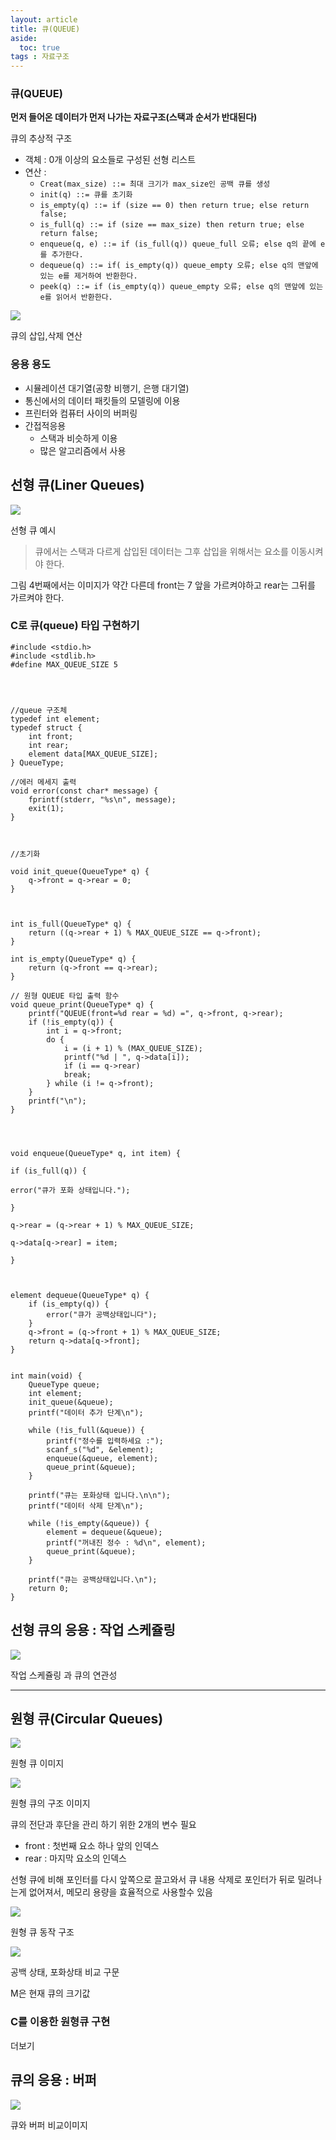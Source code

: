 ```yaml
---
layout: article
title: 큐(QUEUE)
aside:
  toc: true
tags : 자료구조
---
```



### 큐(QUEUE)

**먼저 들어온 데이터가 먼저 나가는 자료구조(스택과 순서가 반대된다)**

큐의 추상적 구조

-   객체 : 0개 이상의 요소들로 구성된 선형 리스트
-   연산 :
    -   `Creat(max_size) ::= 최대 크기가 max_size인 공백 큐를 생성`
    -   `init(q) ::= 큐를 초기화`
    -   `is_empty(q) ::= if (size == 0) then return true; else return false;`
    -   `is_full(q) ::= if (size == max_size) then return true; else return false;`
    -   `enqueue(q, e) ::= if (is_full(q)) queue_full 오류; else q의 끝에 e를 추가한다.`
    -   `dequeue(q) ::= if( is_empty(q)) queue_empty 오류; else q의 맨앞에 있는 e를 제거하여 반환한다.`
    -   `peek(q) ::= if (is_empty(q)) queue_empty 오류; else q의 맨앞에 있는 e를 읽어서 반환한다.`

![](assets/images/img-34.png)

큐의 삽입,삭제 연산

### 응용 용도

-   시뮬레이션 대기열(공항 비행기, 은행 대기열)
-   통신에서의 데이터 패킷들의 모델링에 이용
-   프린터와 컴퓨터 사이의 버퍼링
-   간접적응용  
    -   스택과 비슷하게 이용
    -   많은 알고리즘에서 사용

## 선형 큐(Liner Queues)

![](assets/images/img-40.png)

선형 큐 예시

> 큐에서는 스택과 다르게 삽입된 데이터는 그후 삽입을 위해서는 요소를 이동시켜야 한다.

그림 4번째에서는 이미지가 약간 다른데 front는 7 앞을 가르켜야하고 rear는 그뒤를 가르켜야 한다.

### C로 큐(queue) 타입 구현하기


```
#include <stdio.h>
#include <stdlib.h>
#define MAX_QUEUE_SIZE 5

  
  

//queue 구조체
typedef int element;
typedef struct {
	int front;
	int rear;
	element data[MAX_QUEUE_SIZE];
} QueueType;

//에러 메세지 출력
void error(const char* message) {
	fprintf(stderr, "%s\n", message);
	exit(1);
}

  

//초기화

void init_queue(QueueType* q) {
	q->front = q->rear = 0;
}

  

int is_full(QueueType* q) {
	return ((q->rear + 1) % MAX_QUEUE_SIZE == q->front);
}

int is_empty(QueueType* q) {
	return (q->front == q->rear);
}

// 원형 QUEUE 타입 출력 함수
void queue_print(QueueType* q) {
	printf("QUEUE(front=%d rear = %d) =", q->front, q->rear);
	if (!is_empty(q)) {
		int i = q->front;
		do {
			i = (i + 1) % (MAX_QUEUE_SIZE);
			printf("%d | ", q->data[i]);
			if (i == q->rear)
			break;
		} while (i != q->front);
	}
	printf("\n");
}

  
  

void enqueue(QueueType* q, int item) {

if (is_full(q)) {

error("큐가 포화 상태입니다.");

}

q->rear = (q->rear + 1) % MAX_QUEUE_SIZE;

q->data[q->rear] = item;

}

  

element dequeue(QueueType* q) {
	if (is_empty(q)) {
		error("큐가 공백상태입니다");
	}
	q->front = (q->front + 1) % MAX_QUEUE_SIZE;
	return q->data[q->front];
}


int main(void) {
	QueueType queue;
	int element;
	init_queue(&queue);
	printf("데이터 추가 단계\n");
	
	while (!is_full(&queue)) {
		printf("정수를 입력하세요 :");
		scanf_s("%d", &element);
		enqueue(&queue, element);
		queue_print(&queue);
	}
	
	printf("큐는 포화상태 입니다.\n\n");
	printf("데이터 삭제 단계\n");
	
	while (!is_empty(&queue)) {
		element = dequeue(&queue);
		printf("꺼내진 정수 : %d\n", element);
		queue_print(&queue);
	}
	
	printf("큐는 공백상태입니다.\n");
	return 0;
}

```



## 선형 큐의 응용 : 작업 스케쥴링

![](assets/images/img-33.png)

작업 스케쥴링 과 큐의 연관성

---

## 원형 큐(Circular Queues)

![](assets/images/img-39.png)

원형 큐 이미지

![](assets/images/img-37.png)

원형 큐의 구조 이미지

큐의 전단과 후단을 관리 하기 위한 2개의 변수 필요

-   front : 첫번째 요소 하나 앞의 인덱스
-   rear : 마지막 요소의 인덱스

선형 큐에 비해 포인터를 다시 앞쪽으로 끌고와서 큐 내용 삭제로 포인터가 뒤로 밀려나는게 없어져서, 메모리 용량을 효율적으로 사용할수 있음

![](assets/images/img-36.png)

원형 큐 동작 구조

![](assets/images/img-35.png)

공백 상태, 포화상태 비교 구문

M은 현재 큐의 크기값

### C를 이용한 원형큐 구현

더보기

## 큐의 응용 : 버퍼

![](assets/images/img-38.png)

큐와 버퍼 비교이미지